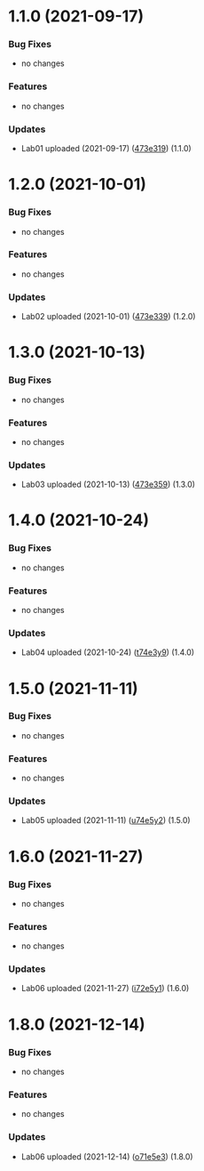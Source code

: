 # 1.1.0 (2021-09-17)

### Bug Fixes

* no changes

### Features

* no changes

### Updates

* Lab01 uploaded (2021-09-17) ([473e319](https://github.com/imzorin-rudn/InformacionnayaBezopasnostZorin/tree/main/Lab01)) (1.1.0)

# 1.2.0 (2021-10-01)

### Bug Fixes

* no changes

### Features

* no changes

### Updates

* Lab02 uploaded (2021-10-01) ([473e339](https://github.com/imzorin-rudn/InformacionnayaBezopasnostZorin/tree/main/Lab02)) (1.2.0)

# 1.3.0 (2021-10-13)

### Bug Fixes

* no changes

### Features

* no changes

### Updates

* Lab03 uploaded (2021-10-13) ([473e359](https://github.com/imzorin-rudn/InformacionnayaBezopasnostZorin/tree/main/Lab03)) (1.3.0)

# 1.4.0 (2021-10-24)


### Bug Fixes

* no changes

### Features

* no changes

### Updates

* Lab04 uploaded (2021-10-24) ([t74e3y9](https://github.com/imzorin-rudn/InformacionnayaBezopasnostZorin/tree/main/Lab04)) (1.4.0)

# 1.5.0 (2021-11-11)


### Bug Fixes

* no changes

### Features

* no changes

### Updates

* Lab05 uploaded (2021-11-11) ([u74e5y2](https://github.com/imzorin-rudn/InformacionnayaBezopasnostZorin/tree/main/Lab05)) (1.5.0)

# 1.6.0 (2021-11-27)


### Bug Fixes

* no changes

### Features

* no changes

### Updates

* Lab06 uploaded (2021-11-27) ([i72e5y1](https://github.com/imzorin-rudn/InformacionnayaBezopasnostZorin/tree/main/Lab06)) (1.6.0)

# 1.8.0 (2021-12-14)


### Bug Fixes

* no changes

### Features

* no changes

### Updates

* Lab06 uploaded (2021-12-14) ([o71e5e3](https://github.com/imzorin-rudn/InformacionnayaBezopasnostZorin/tree/main/Lab08)) (1.8.0)
